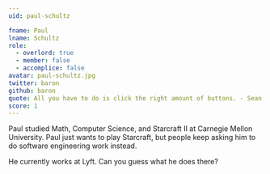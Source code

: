 ```yaml
---
uid: paul-schultz

fname: Paul
lname: Schultz
role:
  - overlord: true
  - member: false
  - accomplice: false
avatar: paul-schultz.jpg
twitter: baron
github: baron
quote: All you have to do is click the right amount of buttons. - Sean (Day[9]) Plott
score: 1
---
```

Paul studied Math, Computer Science, and Starcraft II at Carnegie Mellon University. Paul just wants to play Starcraft, but people keep asking him to do software engineering work instead.

He currently works at Lyft. Can you guess what he does there?
